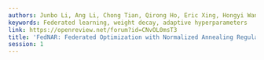 ```yaml
---
authors: Junbo Li, Ang Li, Chong Tian, Qirong Ho, Eric Xing, Hongyi Wang
keywords: Federated learning, weight decay, adaptive hyperparameters
link: https://openreview.net/forum?id=CNvOL0msT3
title: 'FedNAR: Federated Optimization with Normalized Annealing Regularization'
session: 1
---
```

